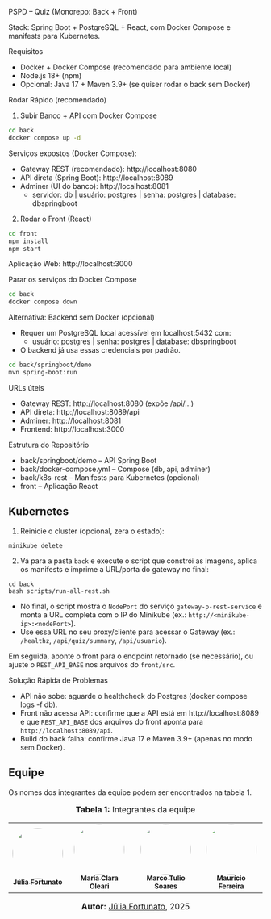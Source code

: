 PSPD – Quiz (Monorepo: Back + Front)

Stack: Spring Boot + PostgreSQL + React, com Docker Compose e manifests para Kubernetes.

Requisitos
- Docker + Docker Compose (recomendado para ambiente local)
- Node.js 18+ (npm)
- Opcional: Java 17 + Maven 3.9+ (se quiser rodar o back sem Docker)

Rodar Rápido (recomendado)

1) Subir Banco + API com Docker Compose

```bash
cd back
docker compose up -d
```

Serviços expostos (Docker Compose):
- Gateway REST (recomendado): http://localhost:8080
- API direta (Spring Boot): http://localhost:8089
- Adminer (UI do banco): http://localhost:8081
  - servidor: db | usuário: postgres | senha: postgres | database: dbspringboot

2) Rodar o Front (React)

```bash
cd front
npm install
npm start
```

Aplicação Web: http://localhost:3000

Parar os serviços do Docker Compose

```bash
cd back
docker compose down
```

Alternativa: Backend sem Docker (opcional)
- Requer um PostgreSQL local acessível em localhost:5432 com:
  - usuário: postgres | senha: postgres | database: dbspringboot
- O backend já usa essas credenciais por padrão.

```bash
cd back/springboot/demo
mvn spring-boot:run
```

URLs úteis
- Gateway REST: http://localhost:8080 (expõe /api/...)
- API direta: http://localhost:8089/api
- Adminer: http://localhost:8081
- Frontend: http://localhost:3000

Estrutura do Repositório
- back/springboot/demo – API Spring Boot
- back/docker-compose.yml – Compose (db, api, adminer)
- back/k8s-rest – Manifests para Kubernetes (opcional)
- front – Aplicação React

## Kubernetes 

1) Reinicie o cluster (opcional, zera o estado):

```
minikube delete
```

2) Vá para a pasta `back` e execute o script que constrói as imagens, aplica os manifests e imprime a URL/porta do gateway no final:

```
cd back
bash scripts/run-all-rest.sh
```

- No final, o script mostra o `NodePort` do serviço `gateway-p-rest-service` e monta a URL completa com o IP do Minikube (ex.: `http://<minikube-ip>:<nodePort>`).
- Use essa URL no seu proxy/cliente para acessar o Gateway (ex.: `/healthz`, `/api/quiz/summary`, `/api/usuario`).




Em seguida, aponte o front para o endpoint retornado (se necessário), ou ajuste o `REST_API_BASE` nos arquivos do `front/src`.

Solução Rápida de Problemas
- API não sobe: aguarde o healthcheck do Postgres (docker compose logs -f db).
- Front não acessa API: confirme que a API está em http://localhost:8089 e que `REST_API_BASE` dos arquivos do front aponta para `http://localhost:8089/api`.
- Build do back falha: confirme Java 17 e Maven 3.9+ (apenas no modo sem Docker).

## Equipe

Os nomes dos integrantes da equipe podem ser encontrados na tabela 1.

<div align="center">
<font size="3"><p style="text-align: center"><b>Tabela 1:</b> Integrantes da equipe</p></font>

<table>
  <tr>
    <td align="center"><a href="http://github.com/julia-fortunato"><img style="border-radius: 50%;" src="http://github.com/julia-fortunato.png" width="100px;" alt=""/><br /><sub><b>Júlia Fortunato</b></sub></a><br/><a href="Link git" title="Rocketseat"></a></td>
    <td align="center"><a href="http://github.com/Oleari19"><img style="border-radius: 50%;" src="http://github.com/Oleari19.png" width="100px;" alt=""/><br><sub><b>Maria Clara Oleari</b></sub></a><br/>
    <td align="center"><a href="https://github.com/MarcoTulioSoares"><img style="border-radius: 50%;" src="http://github.com/MarcoTulioSoares.png" width="100px;" alt=""/><br /><sub><b>Marco Tulio Soares</b></sub></a><br/><a href="Link git" title="Rocketseat"></a></td>
    <td align="center"><a href="https://github.com/mauricio-araujoo"><img style="border-radius: 50%;" src="https://github.com/mauricio-araujoo.png" width="100px;" alt=""/><br/><sub><b>Maurício Ferreira</b></sub></a><br/>

  </tr>
</table>

<font size="3"><p style="text-align: center"><b>Autor:</b> <a href="https://github.com/julia-fortunato">Júlia Fortunato</a>, 2025</p></font>

</div>
